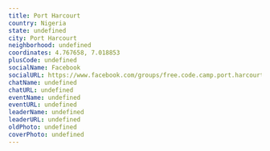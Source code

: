 ```yaml
---
title: Port Harcourt
country: Nigeria
state: undefined
city: Port Harcourt
neighborhood: undefined
coordinates: 4.767658, 7.018853
plusCode: undefined
socialName: Facebook
socialURL: https://www.facebook.com/groups/free.code.camp.port.harcourt
chatName: undefined
chatURL: undefined
eventName: undefined
eventURL: undefined
leaderName: undefined
leaderURL: undefined
oldPhoto: undefined
coverPhoto: undefined
---
```

